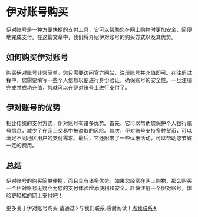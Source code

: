 # 伊对账号购买

伊对账号是一种方便快捷的支付工具，它可以帮助您在网上购物时更加安全、简便地完成支付。在这篇文章中，我们将介绍伊对账号的购买方式以及其优势。

## 如何购买伊对账号

购买伊对账号非常简单。您只需要访问官方网站，注册账号并充值即可。在注册过程中，您需要填写一些个人信息以便进行身份验证，确保账号的安全性。一旦注册完成并成功充值，您就可以在伊对账号上进行支付了。

## 伊对账号的优势

相比传统的支付方式，伊对账号有诸多优势。首先，它可以帮助您保护个人银行账号信息，减少了在网上交易中被盗取的风险。其次，伊对账号支持多种货币，可以满足不同地区用户的支付需求。最后，它还附带了一些优惠活动，可以帮助您节省一定的费用。

## 总结

伊对账号的购买简单便捷，而且具有诸多优势。如果您经常在网上购物，那么购买一个伊对账号无疑会为您的支付体验增添便利和安全。赶快注册一个伊对账号，体验更轻松的网上支付吧！

更多关于伊对账号购买 请通过✈与我们联系,感谢阅读！[点我联系✈](https://qa.G208.com)